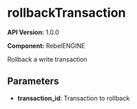 # rollbackTransaction

**API Version:** 1.0.0

**Component:** RebelENGINE

Rollback a write transaction

## Parameters

- **transaction_id**: Transaction to rollback

